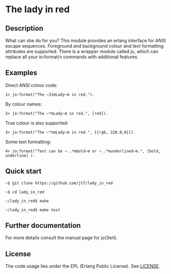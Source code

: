 
The lady in red
===============


## Description ##

What can she do for you?  This module provides an erlang interface for
ANSI escape sequences.  Foreground and background colour and text
formatting attributes are supported.  There is a wrapper module called
jo, which can replace all your io:format/n commands with additional
features.

## Examples ##

Direct ANSI colour code:

```1> jo:format("The ~31mLady~m in red.").```

By colour names:

```2> jo:format("The ~*mLady~m in red.", [red]).```

True colour is also supported:

```3> jo:format("The ~*tmLady~m in red.", [{rgb, 220,0,0}]).```

Some text formatting:

```4> jo:format("Text can be ~..*mbold~m or ~..*munderlined~m.", [bold, underline] ).```

## Quick start ##

```~$ git clone https://github.com/jtf/lady_in_red```

```~$ cd lady_in_red```

```~/lady_in_red$ make```

```~/lady_in_red$ make test```


## Further documentation ##

For more details consult the manual page for jo(3erl).

## License ##

The code usage lies under the EPL (Erlang Public License).
See [LICENSE](https://github.com/jtf/lady_in_red/blob/master/LICENSE).
